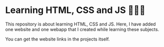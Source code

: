 # Learning HTML, CSS and JS 👨🏽‍💻

This repository is about learning HTML, CSS and JS. Here, I have added one website and one webapp that I created while learning these subjects.

You can get the website links in the projects itself.